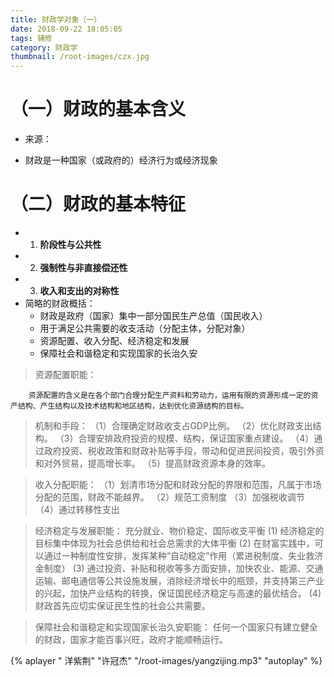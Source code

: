 ```yaml
---
title: 财政学对象（一）
date: 2018-09-22 18:05:05
tags: 辅修
category: 财政学 
thumbnail: /root-images/czx.jpg
---
```


# （一）财政的基本含义
- 来源：
    
- 财政是一种国家（或政府的）经济行为或经济现象
    
# （二）财政的基本特征
- 1. **阶段性与公共性**
- 2. **强制性与非直接偿还性**
- 3. **收入和支出的对称性**
- 简略的财政概括：
    + 财政是政府（国家）集中一部分国民生产总值（国民收入）
    + 用于满足公共需要的收支活动（分配主体，分配对象）
    + 资源配置、收入分配、经济稳定和发展
    + 保障社会和谐稳定和实现国家的长治久安

> 资源配置职能：

        资源配置的含义是在各个部门合理分配生产资料和劳动力，运用有限的资源形成一定的资产结构、产生结构以及技术结构和地区结构，达到优化资源结构的目标。
        
> 机制和手段：
        （1）合理确定财政收支占GDP比例。
        （2）优化财政支出结构。
        （3）合理安排政府投资的规模、结构，保证国家重点建设。
        （4）通过政府投资、税收政策和财政补贴等手段，带动和促进民间投资，吸引外资和对外贸易，提高增长率。
        （5）提高财政资源本身的效率。

> 收入分配职能：
		（1）划清市场分配和财政分配的界限和范围，凡属于市场分配的范围，财政不能越界。
		（2）规范工资制度
		（3）加强税收调节
		（4）通过转移性支出

> 经济稳定与发展职能：  充分就业、物价稳定、国际收支平衡
		(1) 经济稳定的目标集中体现为社会总供给和社会总需求的大体平衡
		(2) 在财富实践中，可以通过一种制度性安排，发挥某种“自动稳定”作用（累进税制度、失业救济金制度）
		(3) 通过投资、补贴和税收等多方面安排，加快农业、能源、交通运输、邮电通信等公共设施发展，消除经济增长中的瓶颈，并支持第三产业的兴起，加快产业结构的转换，保证国民经济稳定与高速的最优结合。
		(4) 财政首先应切实保证民生性的社会公共需要。

> 保障社会和谐稳定和实现国家长治久安职能：
		任何一个国家只有建立健全的财政，国家才能百事兴旺，政府才能顺畅运行。





{% aplayer " 洋紫荆" "许冠杰" "/root-images/yangzijing.mp3" "autoplay" %}
